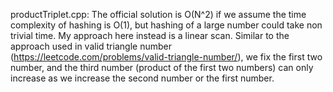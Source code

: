 productTriplet.cpp: The official solution is O(N^2) if we assume the time complexity of hashing is O(1), but hashing of a large number could take non trivial time. My approach here instead is a linear scan. Similar to the approach used in valid triangle number (https://leetcode.com/problems/valid-triangle-number/), we fix the first two number, and the third number (product of the first two numbers) can only increase as we increase the second number or the first number. 
